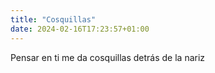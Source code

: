 ```yaml
---
title: "Cosquillas"
date: 2024-02-16T17:23:57+01:00
---
```


Pensar en ti me da cosquillas detrás de la nariz
